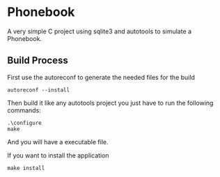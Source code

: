 # Phonebook
A very simple C project using sqlite3 and autotools to simulate a Phonebook.

## Build Process
First use the autoreconf to generate the needed files for the build  
```
autoreconf --install
```

Then build it like any autotools project you just have to run the following commands:

```
.\configure
make
```
And you will have a executable file.  

If you want to install the application
```
make install
```